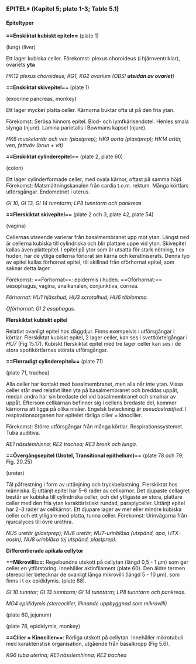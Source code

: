 
### EPITEL* (Kapitel 5; plate 1-3; Table 5.1)

#### **Epiteltyper**

**==Enskiktat kubiskt epitel==** (plate 1)

(lung) (liver)

Ett lager kubiska celler. Förekomst: plexus choroideus (i hjärnventriklar), ovariets **yta**

*HK12 plexus choroideus; KG1, KG2 ovarium (OBS! **utsidan av ovariet**)*

**==Enskiktat skivepitel==** (plate 1)

(exocrine pancreas, monkey)

Ett lager mycket platta celler. Kärnorna buktar ofta ut på den fria ytan.

Förekomst: Serösa hinnors epitel. Blod- och lymfkärlsendotel. Henles smala slynga (njure). Lamina parietalis i Bowmans kapsel (njure).

*HK6 muskelartär och ven (plastprep); HK9 aorta (plastprep); HK14 artär, ven, fettväv (brun + vit)*

**==Enskiktat cylinderepitel==** (plate 2, plate 60)

(colon)

Ett lager cylinderformade celler, med ovala kärnor, oftast på samma höjd. Förekomst: Matsmältningskanalen från cardia t.o.m. rektum. Många körtlars utförsgångar. Endometriet i uterus.

*GI 10, GI 13, GI 14 tunntarm; LP8 tunntarm och pankreas*

**==Flerskiktat skivepitel==** (plate 2 och 3, plate 42, plate 54)

(vagina)

Cellernas utseende varierar från basalmembranet upp mot ytan. Längst ned är cellerna kubiska till cylindriska och blir plattare uppe vid ytan. Skivepitel kallas även plattepitel. I epitel på ytor som är utsatta för stark nötning, t ex huden, har de ytliga cellerna förlorat sin kärna och keratiniserats. Denna typ av epitel kallas förhornat epitel, till skillnad från oförhornat epitel, som saknar detta lager.

Förekomst: ==Förhornat==*:* epidermis i huden. ==Oförhornat:== oesophagus, vagina, analkanalen, conjunktiva, cornea.

*Förhornat: HU1 hjässhud; HU3 scrotalhud; HU6 tåblomma.*

*Oförhornat: GI 2 esophagus.*

**Flerskiktat kubiskt epitel**

Relativt ovanligt epitel hos däggdjur. Finns exempelvis i utförsgångar i körtlar. Flerskiktat kubiskt epitel, 2 lager celler, kan ses i svettkörtelgångar i *HU7* (Fig 15.17). Kubiskt flerskiktat epitel med tre lager celler kan ses i de stora spottkörtlarnas största utförsgångar.

**==Flerradigt cylinderepitel==** (plate 71)

(plate 71, trachea)

Alla celler har kontakt med basalmembranet, men alla når inte ytan. Vissa celler står med relativt liten yta på basalmembranet och breddas uppåt, medan andra har sin bredaste del vid basalmembranet och smalnar av uppåt. Eftersom cellkärnan befinner sig i cellens bredaste del, kommer kärnorna att ligga på olika nivåer. Engelsk beteckning är *pseudostratified*. I respirationsorganen har epitelet rörliga cilier = kinocilier.

Förekomst: Större utförsgångar från många körtlar. Respirationssystemet. Tuba auditiva.

*RE1 nässlemhinna; RE2 trachea; RE3 bronk och lunga.*

**==Övergångsepitel (Urotel, Transitional epithelium)==** (plate 78 och 79; Fig. 20.25)

(ureter)

Tål påfrestning i form av uttänjning och tryckbelastning. Flerskiktat hos människa. Ej uttänjt epitel har 5–6 rader av cellkärnor. Det djupaste cellagret består av kubiska till cylindriska celler, och det ytligaste av stora, plattare celler med den fria ytan karaktäristiskt rundad, paraplyceller. Uttänjt epitel har 2–3 rader av cellkärnor. Ett djupare lager av mer eller mindre kubiska celler och ett ytligare med platta, tunna celler. Förekomst: Urinvägarna från njurcalyces till övre urethra.

*NU5 uretär (plastprep); NU6 uretär; NU7-urinblåsa (utspänd, apa, HTX-eosin); NU8 urinblåsa (ej utspänd, plastprep).*

**Differentierade apikala cellytor**

**==Mikrovilli==**: Regelbundna utskott på cellytan (längd 0,5 - 1 µm) som ger celler en ytförstoring. Innehåller aktinfilament (plate 60). Den äldre termen stereocilier betecknar de ovanligt långa mikrovilli (längd 5 - 10 µm), som finns i t ex epididymis. (plate 88).

*GI 10 tunntar; GI 13 tunntarm; GI 14 tunntarm; LP8 tunntarm och pankreas.*

*MG4 epididymis (stereocilier, liknande uppbyggnad som mikrovilli)*

(plate 60, jejunum)

(plate 78, epididymis, monkey)

**==Cilier = Kinocilier==**: Rörliga utskott på cellytan. Innehåller mikrotubuli med karakteristisk organisation, utgående från basalkropp (Fig 5.6).

*KG6 tuba uterina; RE1 nässlemhinna; RE2 trachea*
